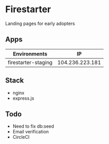 # Firestarter

Landing pages for early adopters

## Apps

| Environments        | IP              |
| ------------------- | --------------- |
| firestarter-staging | 104.236.223.181 |

## Stack

- nginx
- express.js

## Todo

- Need to fix db:seed
- Email verification
- CircleCI
